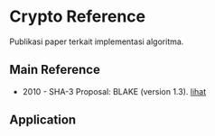 # Crypto Reference

Publikasi paper terkait implementasi algoritma.

## Main Reference

* 2010 - SHA-3 Proposal: BLAKE (version 1.3). [lihat](2010.aumasson_henzen_meier_phan.pdf)

## Application